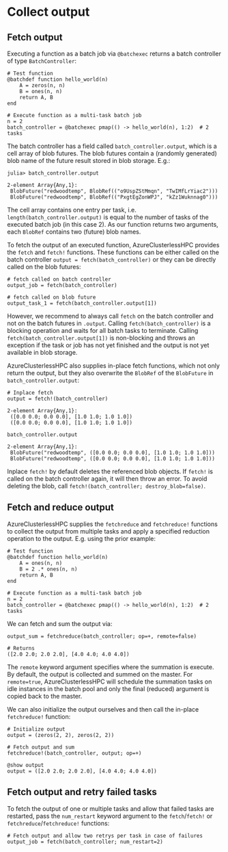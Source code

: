 
# Collect output

## Fetch output

Executing a function as a batch job via `@batchexec` returns a batch controller of type `BatchController`:

```
# Test function
@batchdef function hello_world(n)
    A = zeros(n, n)
    B = ones(n, n)
    return A, B
end

# Execute function as a multi-task batch job
n = 2
batch_controller = @batchexec pmap(() -> hello_world(n), 1:2)  # 2 tasks
```

The batch controller has a field called `batch_controller.output`, which is a cell array of blob futures. The blob futures contain a (randomly generated) blob name of the future result stored in blob storage. E.g.:

```
julia> batch_controller.output

2-element Array{Any,1}:
 BlobFuture("redwoodtemp", BlobRef(("o9UspZStMmqn", "TwIMfLrYiac2")))
 BlobFuture("redwoodtemp", BlobRef(("PxgtEgZonWPJ", "kZz1Wuknnag0")))
```

The cell array contains one entry per task, i.e. `length(batch_controller.output)` is equal to the number of tasks of the executed batch job (in this case 2). As our function returns two arguments, each `BlobRef` contains two (future) blob names.

To fetch the output of an executed function, AzureClusterlessHPC provides the `fetch` and `fetch!` functions. These functions can be either called on the batch controller `output = fetch(batch_controller)` or they can be directly called on the blob futures:

```
# fetch called on batch controller
output_job = fetch(batch_controller)

# fetch called on blob future
output_task_1 = fetch(batch_controller.output[1])
```

However, we recommend to always call `fetch` on the batch controller and not on the batch futures in `.output`. Calling `fetch(batch_controller)` is a blocking operation and waits for all batch tasks to terminate. Calling `fetch(batch_controller.output[1])` is non-blocking and throws an exception if the task or job has not yet finished and the output is not yet available in blob storage.

AzureClusterlessHPC also supplies in-place fetch functions, which not only return the output, but they also overwrite the `BlobRef` of the `BlobFuture` in `batch_controller.output`:

```
# Inplace fetch
output = fetch!(batch_controller)

2-element Array{Any,1}:
 ([0.0 0.0; 0.0 0.0], [1.0 1.0; 1.0 1.0])
 ([0.0 0.0; 0.0 0.0], [1.0 1.0; 1.0 1.0])

batch_controller.output

2-element Array{Any,1}:
 BlobFuture("redwoodtemp", ([0.0 0.0; 0.0 0.0], [1.0 1.0; 1.0 1.0]))
 BlobFuture("redwoodtemp", ([0.0 0.0; 0.0 0.0], [1.0 1.0; 1.0 1.0]))
```

Inplace `fetch!` by default deletes the referenced blob objects. If `fetch!` is called on the batch controller again, it will then throw an error. To avoid deleting the blob, call `fetch!(batch_controller; destroy_blob=false)`. 


## Fetch and reduce output

AzureClusterlessHPC supplies the `fetchreduce` and `fetchreduce!` functions to collect the output from multiple tasks and apply a specified reduction operation to the output.
E.g. using the prior example:

```
# Test function
@batchdef function hello_world(n)
    A = ones(n, n)
    B = 2 .* ones(n, n)
    return A, B
end

# Execute function as a multi-task batch job
n = 2
batch_controller = @batchexec pmap(() -> hello_world(n), 1:2)  # 2 tasks
```

We can fetch and sum the output via:

```
output_sum = fetchreduce(batch_controller; op=+, remote=false)

# Returns
([2.0 2.0; 2.0 2.0], [4.0 4.0; 4.0 4.0])
```

The `remote` keyword argument specifies where the summation is execute. By default, the output is collected and summed on the master. For `remote=true`, AzureClusterlessHPC will schedule the summation tasks on idle instances in the batch pool and only the final (reduced) argument is copied back to the master.

We can also initialize the output ourselves and then call the in-place `fetchreduce!` function:

```
# Initialize output
output = (zeros(2, 2), zeros(2, 2))

# Fetch output and sum
fetchreduce!(batch_controller, output; op=+)

@show output
output = ([2.0 2.0; 2.0 2.0], [4.0 4.0; 4.0 4.0])
```


## Fetch output and retry failed tasks

To fetch the output of one or multiple tasks and allow that failed tasks are restarted, pass the `num_restart` keyword argument to the `fetch`/`fetch!` or `fetchreduce`/`fetchreduce!` functions:

```
# Fetch output and allow two retrys per task in case of failures
output_job = fetch(batch_controller; num_restart=2)
```
